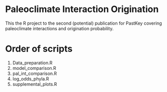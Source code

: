 # Paleoclimate Interaction Origination

This the R project to the second (potential) publication for PastKey covering paleoclimate interactions and origination probability.  
  
# Order of scripts  
  
1. Data_preparation.R  
2. model_comparison.R  
3. pal_int_comparison.R
4. log_odds_phyla.R
5. supplemental_plots.R